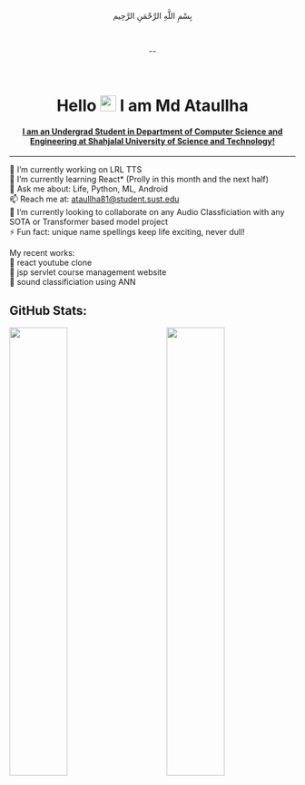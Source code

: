 <!-- 

 WELCOME ...

Ami Ataullha. Amar Boyos 23 y/o ...
Ammu Bolchilo J Poralekha Kora Lagbe Taai Ami School E Vorti Hoichilam ...
Ekhon Varsity 4th Year E Pass Korte Parlei Bachi ...
Amar Politics, Kono Kichu Explain Korte, Notun Kichu Sikhte Vallage ...
Ammu Bolche Govt. Job Kora Lagbe ...
Amar Iccah Coding Chara Kichu Ekta Kora ...
Kono Ekta Kichu Te Lead Korte Vallage ...
Football Khela ar Movie Dekhte Vallage ...
Aptoto Aim in Life Hocche Ekta MAC Book ar Ekta Gari Kina ... 
Salman Khan K Vallage ...
Machine Learning Sikhtechi ...

Ar Likhte Vallagteche na

Ataullha

-->

<!--
**Ataullha/Ataullha** is a ✨ _special_ ✨ repository because its `README.md` (this file) appears on your GitHub profile.

Here are some ideas to get you started:

- 🔭 I’m currently working on ...
- 🌱 I’m currently learning ...
- 👯 I’m looking to collaborate on ...
- 🤔 I’m looking for help with ...
- 💬 Ask me about ...
- 📫 How to reach me: ...
- 😄 Pronouns: ...
- ⚡ Fun fact: ...
-->

<div align="center">

   بِسْمِ اللَّهِ الرَّحْمَنِ الرَّحِيم

</div>

<br>

<div align="center">

 --
 
</div>

<br>

<!--
<div align="center">
 
[![Typing SVG](https://readme-typing-svg.herokuapp.com?size=25&duration=4500&color=808080&center=true&vCenter=true&lines=Hi+%F0%9F%91%8B;2018331081;Md+Ataullha+(Saim);Undergrad+Student;SUST%2C+CSE-18.)](https://git.io/typing-svg)      
</div>
-->

<h1 align="center">Hello <img src="https://media.giphy.com/media/hvRJCLFzcasrR4ia7z/giphy.gif" width="28"> I am Md Ataullha </h1>

<h4 align="center"> <a href="https://github.com/Ataullha/Ataullha/raw/main/Md%20Ataullha.pdf" target='_blank'>I am an Undergrad Student in Department of Computer Science and Engineering at Shahjalal University of Science and Technology! </a></h4> 
<hr>
<p>
🔭 I’m currently working on LRL TTS <br>
🌱 I’m currently learning React* (Prolly in this month and the next half) <br>
💬 Ask me about: Life, Python, ML, Android <br>
📫 Reach me at: <a href='mailto:ataullha81@student.sust.edu' target='_blank'>ataullha81@student.sust.edu</a> <br>
   👯 I’m currently looking to collaborate on any <!--STT, ASR,--> Audio Classficiation with any SOTA or Transformer based model <!-- LLaMA model based --> <!-- ML Based Attendance Systems --> project <br>
⚡ Fun fact: unique name spellings keep life exciting, never dull!
</p>

My recent works: <br>
🤟 react youtube clone <br>
🤟 jsp servlet course management website <br>
🤟 sound classificiation using ANN <br>


## GitHub Stats:

<img  src="https://github-readme-stats.vercel.app/api?username=Ataullha&show_icons=true&hide_border=true&theme=tokyonight" width="45%" align="right" >

<img  src="https://github-readme-streak-stats.herokuapp.com/?user=Ataullha&hide_border=true&theme=tokyonight" width="45%" >
<br />

<!-- ![github graph](https://github-readme-activity-graph.cyclic.app/graph?username=Ataullha&theme=react-dark) -->

<!-- Ataullha -->
